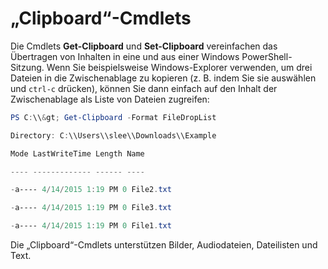 # „Clipboard“-Cmdlets
Die Cmdlets **Get-Clipboard** und **Set-Clipboard** vereinfachen das Übertragen von Inhalten in eine und aus einer Windows PowerShell-Sitzung. Wenn Sie beispielsweise Windows-Explorer verwenden, um drei Dateien in die
Zwischenablage zu kopieren (z. B. indem Sie sie auswählen und `ctrl-c` drücken), können Sie dann einfach auf den Inhalt der Zwischenablage als Liste von Dateien zugreifen:

```powershell 
PS C:\\&gt; Get-Clipboard -Format FileDropList

Directory: C:\\Users\\slee\\Downloads\\Example

Mode LastWriteTime Length Name

---- ------------- ------ ----

-a---- 4/14/2015 1:19 PM 0 File2.txt

-a---- 4/14/2015 1:19 PM 0 File3.txt

-a---- 4/14/2015 1:19 PM 0 File1.txt
```


Die „Clipboard“-Cmdlets unterstützen Bilder, Audiodateien, Dateilisten und Text.


<!--HONumber=Apr16_HO3-->


